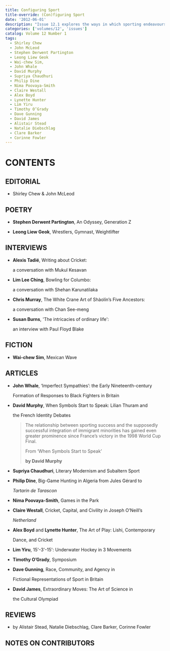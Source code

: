 ```yaml
---
title: Configuring Sport
title-override: (Con)figuring Sport
date: '2012-06-01'
description: "Issue 12.1 explores the ways in which sporting endeavours offer writers and artists an opportunity to reflect upon the conflicts, tensions and cultural transformations which sport configures."
categories: ['volumes/12', 'issues']
catalog: Volume 12 Number 1
tags:
  - Shirley Chew
  - John McLeod
  - Stephen Derwent Partington	
  - Leong Liew Geok
  - Wai-chew Sim,
  - John Whale
  - David Murphy 
  - Supriya Chaudhuri 
  - Philip Dine
  - Nima Poovaya-Smith
  - Claire Westall
  - Alex Boyd
  - Lynette Hunter
  - Lim Yiru
  - Timothy O’Grady 
  - Dave Gunning
  - David James
  - Alistair Stead
  - Natalie Diebschlag
  - Clare Barker
  - Corinne Fowler
---
```


# CONTENTS

## EDITORIAL

- Shirley Chew & John McLeod

## POETRY

- **Stephen Derwent Partington**,  An Odyssey, Generation Z	

- **Leong Liew Geok**,  Wrestlers, Gymnast, Weightlifter

## INTERVIEWS

-  **Alexis Tadié**,  Writing about Cricket: 
  
    a conversation with Mukul Kesavan  
    
-  **Lim Lee Ching**,  Bowling for Columbo: 

    a conversation with Shehan Karunatilaka

-  **Chris Murray**,  The White Crane Art of Shàolín’s Five Ancestors:

    a conversation with Chan See-meng

-  **Susan Burns**,  'The intricacies of ordinary life': 

    an interview with Paul Floyd Blake

## FICTION

- **Wai-chew Sim**,  Mexican Wave	

## ARTICLES

- **John Whale**, ‘Imperfect Sympathies’: the Early Nineteenth-century

    Formation of Responses to Black Fighters in Britain

- **David Murphy**,  When Symbols Start to Speak: Lilian Thuram and 
    
    the French Identity Debates

    > The relationship between sporting success and the supposedly successful integration of immigrant minorities has gained even greater prominence since France’s victory in the 1998 World Cup Final.
    > 
    > From ‘When Symbols Start to Speak’
    > 
    >    **by David Murphy**

- **Supriya Chaudhuri**, Literary Modernism and Subaltern Sport

- **Philip Dine**,  Big-Game Hunting in Algeria from Jules Gérard to 

    *Tartarin de Tarascon*

- **Nima Poovaya-Smith**,  Games in the Park
- **Claire Westall**,  Cricket, Capital, and Civility in Joseph O’Neill’s

    *Netherland*
	
- **Alex Boyd** and **Lynette Hunter**,  The Art of Play: Lishi, Contemporary 
	
    Dance, and Cricket

- **Lim Yiru**,  15'-3'-15': Underwater Hockey in 3 Movements

- **Timothy O’Grady**,  Symposium 	

- **Dave Gunning**,  Race, Community, and Agency in 
  
    Fictional Representations of Sport in Britain
 
- **David James**,  Extraordinary Moves: The Art of Science in 

    the Cultural Olympiad

## REVIEWS 

- by Alistair Stead, Natalie Diebschlag, Clare Barker, Corinne Fowler

## NOTES ON CONTRIBUTORS
